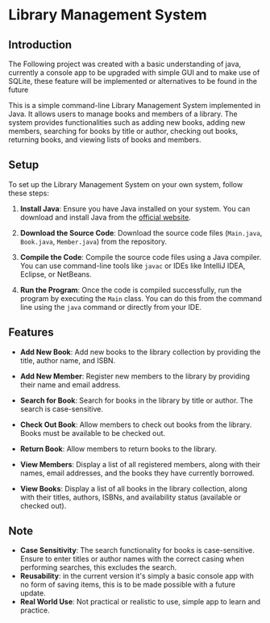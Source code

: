 # Library Management System

## Introduction

The Following project was created with a basic understanding of java, currently a console app to be upgraded with simple GUI and to make use of SQLite, these feature will be implemented or alternatives to be found in the future

This is a simple command-line Library Management System implemented in Java. It allows users to manage books and members of a library. The system provides functionalities such as adding new books, adding new members, searching for books by title or author, checking out books, returning books, and viewing lists of books and members.

## Setup

To set up the Library Management System on your own system, follow these steps:

1. **Install Java**: Ensure you have Java installed on your system. You can download and install Java from the [official website](https://www.oracle.com/java/technologies/javase-jdk11-downloads.html).

2. **Download the Source Code**: Download the source code files (`Main.java`, `Book.java`, `Member.java`) from the repository.

3. **Compile the Code**: Compile the source code files using a Java compiler. You can use command-line tools like `javac` or IDEs like IntelliJ IDEA, Eclipse, or NetBeans.

4. **Run the Program**: Once the code is compiled successfully, run the program by executing the `Main` class. You can do this from the command line using the `java` command or directly from your IDE.

## Features

- **Add New Book**: Add new books to the library collection by providing the title, author name, and ISBN.

- **Add New Member**: Register new members to the library by providing their name and email address.

- **Search for Book**: Search for books in the library by title or author. The search is case-sensitive.

- **Check Out Book**: Allow members to check out books from the library. Books must be available to be checked out.

- **Return Book**: Allow members to return books to the library.

- **View Members**: Display a list of all registered members, along with their names, email addresses, and the books they have currently borrowed.

- **View Books**: Display a list of all books in the library collection, along with their titles, authors, ISBNs, and availability status (available or checked out).

## Note

- **Case Sensitivity**: The search functionality for books is case-sensitive. Ensure to enter titles or author names with the correct casing when performing searches, this excludes the search.
- **Reusability**: in the current version it's simply a basic console app with no form of saving items, this is to be made possible with a future update.
- **Real World Use**: Not practical or realistic to use, simple app to learn and practice.